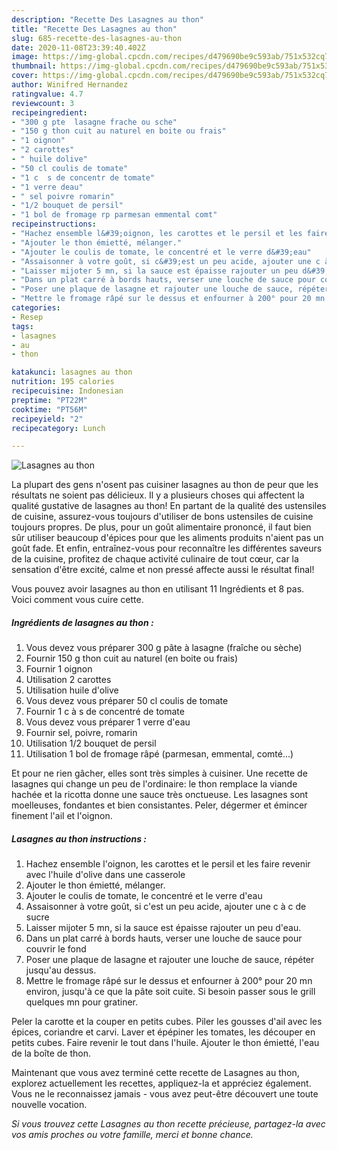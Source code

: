 ```yaml
---
description: "Recette Des Lasagnes au thon"
title: "Recette Des Lasagnes au thon"
slug: 685-recette-des-lasagnes-au-thon
date: 2020-11-08T23:39:40.402Z
image: https://img-global.cpcdn.com/recipes/d479690be9c593ab/751x532cq70/lasagnes-au-thon-photo-principale-de-la-recette.jpg
thumbnail: https://img-global.cpcdn.com/recipes/d479690be9c593ab/751x532cq70/lasagnes-au-thon-photo-principale-de-la-recette.jpg
cover: https://img-global.cpcdn.com/recipes/d479690be9c593ab/751x532cq70/lasagnes-au-thon-photo-principale-de-la-recette.jpg
author: Winifred Hernandez
ratingvalue: 4.7
reviewcount: 3
recipeingredient:
- "300 g pte  lasagne frache ou sche"
- "150 g thon cuit au naturel en boite ou frais"
- "1 oignon"
- "2 carottes"
- " huile dolive"
- "50 cl coulis de tomate"
- "1 c  s de concentr de tomate"
- "1 verre deau"
- " sel poivre romarin"
- "1/2 bouquet de persil"
- "1 bol de fromage rp parmesan emmental comt"
recipeinstructions:
- "Hachez ensemble l&#39;oignon, les carottes et le persil et les faire revenir avec l&#39;huile d&#39;olive dans une casserole"
- "Ajouter le thon émietté, mélanger."
- "Ajouter le coulis de tomate, le concentré et le verre d&#39;eau"
- "Assaisonner à votre goût, si c&#39;est un peu acide, ajouter une c à c de sucre"
- "Laisser mijoter 5 mn, si la sauce est épaisse rajouter un peu d&#39;eau."
- "Dans un plat carré à bords hauts, verser une louche de sauce pour couvrir le fond"
- "Poser une plaque de lasagne et rajouter une louche de sauce, répéter jusqu&#39;au dessus."
- "Mettre le fromage râpé sur le dessus et enfourner à 200° pour 20 mn environ, jusqu&#39;à ce que la pâte soit cuite. Si besoin passer sous le grill quelques mn pour gratiner."
categories:
- Resep
tags:
- lasagnes
- au
- thon

katakunci: lasagnes au thon 
nutrition: 195 calories
recipecuisine: Indonesian
preptime: "PT22M"
cooktime: "PT56M"
recipeyield: "2"
recipecategory: Lunch

---
```



![Lasagnes au thon](https://img-global.cpcdn.com/recipes/d479690be9c593ab/751x532cq70/lasagnes-au-thon-photo-principale-de-la-recette.jpg)

La plupart des gens n'osent pas cuisiner lasagnes au thon de peur que les résultats ne soient pas délicieux. Il y a plusieurs choses qui affectent la qualité gustative de lasagnes au thon! En partant de la qualité des ustensiles de cuisine, assurez-vous toujours d'utiliser de bons ustensiles de cuisine toujours propres. De plus, pour un goût alimentaire prononcé, il faut bien sûr utiliser beaucoup d'épices pour que les aliments produits n'aient pas un goût fade. Et enfin, entraînez-vous pour reconnaître les différentes saveurs de la cuisine, profitez de chaque activité culinaire de tout cœur, car la sensation d'être excité, calme et non pressé affecte aussi le résultat final!

<!--inarticleads1-->

Vous pouvez avoir lasagnes au thon en utilisant 11 Ingrédients et 8 pas. Voici comment vous cuire cette.

##### Ingrédients de lasagnes au thon :

1. Vous devez vous préparer 300 g pâte à lasagne (fraîche ou sèche)
1. Fournir 150 g thon cuit au naturel (en boite ou frais)
1. Fournir 1 oignon
1. Utilisation 2 carottes
1. Utilisation  huile d&#39;olive
1. Vous devez vous préparer 50 cl coulis de tomate
1. Fournir 1 c à s de concentré de tomate
1. Vous devez vous préparer 1 verre d&#39;eau
1. Fournir  sel, poivre, romarin
1. Utilisation 1/2 bouquet de persil
1. Utilisation 1 bol de fromage râpé (parmesan, emmental, comté...)


Et pour ne rien gâcher, elles sont très simples à cuisiner. Une recette de lasagnes qui change un peu de l&#39;ordinaire: le thon remplace la viande hachée et la ricotta donne une sauce très onctueuse. Les lasagnes sont moelleuses, fondantes et bien consistantes. Peler, dégermer et émincer finement l&#39;ail et l&#39;oignon. 

<!--inarticleads2-->

##### Lasagnes au thon instructions :

1. Hachez ensemble l&#39;oignon, les carottes et le persil et les faire revenir avec l&#39;huile d&#39;olive dans une casserole
1. Ajouter le thon émietté, mélanger.
1. Ajouter le coulis de tomate, le concentré et le verre d&#39;eau
1. Assaisonner à votre goût, si c&#39;est un peu acide, ajouter une c à c de sucre
1. Laisser mijoter 5 mn, si la sauce est épaisse rajouter un peu d&#39;eau.
1. Dans un plat carré à bords hauts, verser une louche de sauce pour couvrir le fond
1. Poser une plaque de lasagne et rajouter une louche de sauce, répéter jusqu&#39;au dessus.
1. Mettre le fromage râpé sur le dessus et enfourner à 200° pour 20 mn environ, jusqu&#39;à ce que la pâte soit cuite. Si besoin passer sous le grill quelques mn pour gratiner.


Peler la carotte et la couper en petits cubes. Piler les gousses d&#39;ail avec les épices, coriandre et carvi. Laver et épépiner les tomates, les découper en petits cubes. Faire revenir le tout dans l&#39;huile. Ajouter le thon émietté, l&#39;eau de la boîte de thon. 

<!--inarticleads1-->

<p>
Maintenant que vous avez terminé cette recette de Lasagnes au thon, explorez actuellement les recettes, appliquez-la et appréciez également. Vous ne le reconnaissez jamais - vous avez peut-être découvert une toute nouvelle vocation.
</p>

<p>
<i>Si vous trouvez cette Lasagnes au thon recette précieuse, partagez-la avec vos amis proches ou votre famille, merci et bonne chance.</i>
</p>
